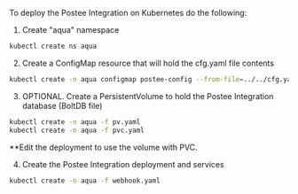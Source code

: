 To deploy the Postee Integration on Kubernetes do the following:

1. Create "aqua" namespace

 ``` bash
 kubectl create ns aqua
 ```

2. Create a ConfigMap resource that will hold the cfg.yaml file contents

 ``` bash
 kubectl create -n aqua configmap postee-config --from-file=../../cfg.yaml
 ```

3. OPTIONAL. Create a PersistentVolume to hold the Postee Integration database (BoltDB file)

 ``` bash
 kubectl create -n aqua -f pv.yaml
 kubectl create -n aqua -f pvc.yaml
 ```
**Edit the deployment to use the volume with PVC.

4. Create the Postee Integration deployment and services

 ``` bash
 kubectl create -n aqua -f webhook.yaml
 ```
